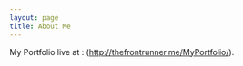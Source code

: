 ```yaml
---
layout: page
title: About Me
---
```




My Portfolio live at : (http://thefrontrunner.me/MyPortfolio/).
